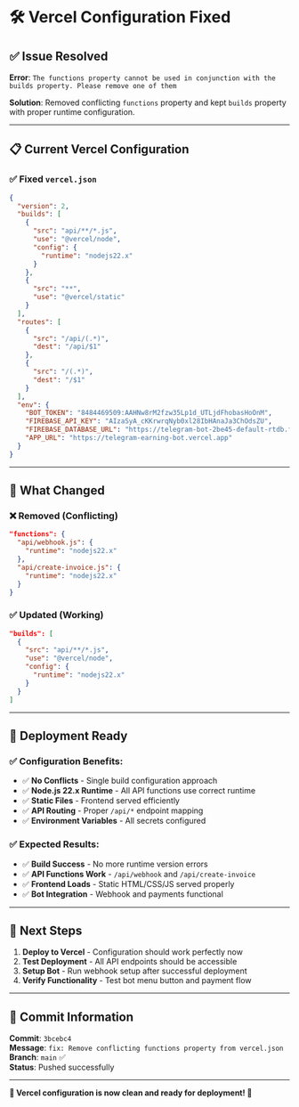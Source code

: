 # 🛠️ Vercel Configuration Fixed

## ✅ **Issue Resolved**

**Error**: `The functions property cannot be used in conjunction with the builds property. Please remove one of them`

**Solution**: Removed conflicting `functions` property and kept `builds` property with proper runtime configuration.

---

## 📋 **Current Vercel Configuration**

### **✅ Fixed `vercel.json`**
```json
{
  "version": 2,
  "builds": [
    {
      "src": "api/**/*.js",
      "use": "@vercel/node",
      "config": {
        "runtime": "nodejs22.x"
      }
    },
    {
      "src": "**",
      "use": "@vercel/static"
    }
  ],
  "routes": [
    {
      "src": "/api/(.*)",
      "dest": "/api/$1"
    },
    {
      "src": "/(.*)",
      "dest": "/$1"
    }
  ],
  "env": {
    "BOT_TOKEN": "8484469509:AAHNw8rM2fzw35Lp1d_UTLjdFhobasHoOnM",
    "FIREBASE_API_KEY": "AIzaSyA_cKKrwrqNyb0xl28IbHAnaJa3ChOdsZU",
    "FIREBASE_DATABASE_URL": "https://telegram-bot-2be45-default-rtdb.firebaseio.com",
    "APP_URL": "https://telegram-earning-bot.vercel.app"
  }
}
```

---

## 🔧 **What Changed**

### **❌ Removed (Conflicting)**
```json
"functions": {
  "api/webhook.js": {
    "runtime": "nodejs22.x"
  },
  "api/create-invoice.js": {
    "runtime": "nodejs22.x"
  }
}
```

### **✅ Updated (Working)**
```json
"builds": [
  {
    "src": "api/**/*.js",
    "use": "@vercel/node",
    "config": {
      "runtime": "nodejs22.x"
    }
  }
]
```

---

## 🚀 **Deployment Ready**

### **✅ Configuration Benefits:**
- ✅ **No Conflicts** - Single build configuration approach
- ✅ **Node.js 22.x Runtime** - All API functions use correct runtime
- ✅ **Static Files** - Frontend served efficiently  
- ✅ **API Routing** - Proper `/api/*` endpoint mapping
- ✅ **Environment Variables** - All secrets configured

### **✅ Expected Results:**
- ✅ **Build Success** - No more runtime version errors
- ✅ **API Functions Work** - `/api/webhook` and `/api/create-invoice`
- ✅ **Frontend Loads** - Static HTML/CSS/JS served properly
- ✅ **Bot Integration** - Webhook and payments functional

---

## 🎯 **Next Steps**

1. **Deploy to Vercel** - Configuration should work perfectly now
2. **Test Deployment** - All API endpoints should be accessible  
3. **Setup Bot** - Run webhook setup after successful deployment
4. **Verify Functionality** - Test bot menu button and payment flow

---

## 📝 **Commit Information**

**Commit**: `3bcebc4`  
**Message**: `fix: Remove conflicting functions property from vercel.json`  
**Branch**: `main` ✅  
**Status**: Pushed successfully

---

**🎉 Vercel configuration is now clean and ready for deployment! 🚀**